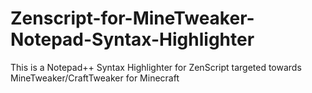 # Zenscript-for-MineTweaker-Notepad-Syntax-Highlighter
This is a Notepad++ Syntax Highlighter for ZenScript targeted towards MineTweaker/CraftTweaker for Minecraft
